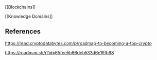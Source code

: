 [[Blockchains]]

[[Knowledge Domains]]

## References

https://read.cryptodatabytes.com/p/roadmap-to-becoming-a-top-crypto

https://roadmap.sh/r?id=65fee5b66deb533d6e19fb88



